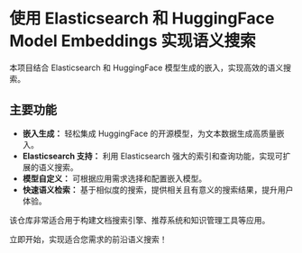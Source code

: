 # 使用 Elasticsearch 和 HuggingFace Model Embeddings 实现语义搜索  

本项目结合 Elasticsearch 和 HuggingFace 模型生成的嵌入，实现高效的语义搜索。  

## 主要功能  
- **嵌入生成：** 轻松集成 HuggingFace 的开源模型，为文本数据生成高质量嵌入。  
- **Elasticsearch 支持：** 利用 Elasticsearch 强大的索引和查询功能，实现可扩展的语义搜索。  
- **模型自定义：** 可根据应用需求选择和配置嵌入模型。  
- **快速语义检索：** 基于相似度的搜索，提供相关且有意义的搜索结果，提升用户体验。  

该仓库非常适合用于构建文档搜索引擎、推荐系统和知识管理工具等应用。  

立即开始，实现适合您需求的前沿语义搜索！  